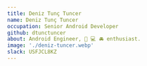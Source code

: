 ```yaml
---
title: Deniz Tunç Tuncer
name: Deniz Tunç Tuncer
occupation: Senior Android Developer
github: dtunctuncer
about: Android Engineer, 📱 💻 🚘 enthusiast.
image: './deniz-tuncer.webp'
slack: USFJCL8KZ
---
```

